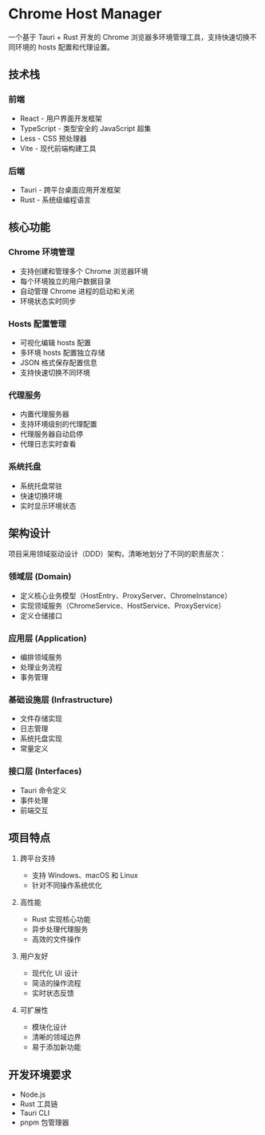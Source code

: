 # Chrome Host Manager

一个基于 Tauri + Rust 开发的 Chrome 浏览器多环境管理工具，支持快速切换不同环境的 hosts 配置和代理设置。

## 技术栈

### 前端
- React - 用户界面开发框架
- TypeScript - 类型安全的 JavaScript 超集
- Less - CSS 预处理器
- Vite - 现代前端构建工具

### 后端
- Tauri - 跨平台桌面应用开发框架
- Rust - 系统级编程语言

## 核心功能

### Chrome 环境管理
- 支持创建和管理多个 Chrome 浏览器环境
- 每个环境独立的用户数据目录
- 自动管理 Chrome 进程的启动和关闭
- 环境状态实时同步

### Hosts 配置管理
- 可视化编辑 hosts 配置
- 多环境 hosts 配置独立存储
- JSON 格式保存配置信息
- 支持快速切换不同环境

### 代理服务
- 内置代理服务器
- 支持环境级别的代理配置
- 代理服务器自动启停
- 代理日志实时查看

### 系统托盘
- 系统托盘常驻
- 快速切换环境
- 实时显示环境状态

## 架构设计

项目采用领域驱动设计（DDD）架构，清晰地划分了不同的职责层次：

### 领域层 (Domain)
- 定义核心业务模型（HostEntry、ProxyServer、ChromeInstance）
- 实现领域服务（ChromeService、HostService、ProxyService）
- 定义仓储接口

### 应用层 (Application)
- 编排领域服务
- 处理业务流程
- 事务管理

### 基础设施层 (Infrastructure)
- 文件存储实现
- 日志管理
- 系统托盘实现
- 常量定义

### 接口层 (Interfaces)
- Tauri 命令定义
- 事件处理
- 前端交互

## 项目特点

1. 跨平台支持
   - 支持 Windows、macOS 和 Linux
   - 针对不同操作系统优化

2. 高性能
   - Rust 实现核心功能
   - 异步处理代理服务
   - 高效的文件操作

3. 用户友好
   - 现代化 UI 设计
   - 简洁的操作流程
   - 实时状态反馈

4. 可扩展性
   - 模块化设计
   - 清晰的领域边界
   - 易于添加新功能

## 开发环境要求

- Node.js
- Rust 工具链
- Tauri CLI
- pnpm 包管理器
